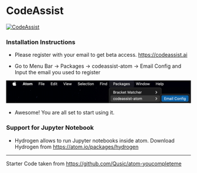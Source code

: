 # CodeAssist

[![CodeAssist](https://avatars3.githubusercontent.com/u/70232318?s=50&u=4d4a4ed21255a64203a45219b002fb963a9a5b9d&v=4)](https://codeassist.ai)

### Installation Instructions

 - Please register with your email to get beta access. https://codeassist.ai

 - Go to Menu Bar &rarr; Packages &rarr; codeassist-atom &rarr; Email Config and Input the email you used to register

  ![Alt text](imgs/email.png)

 - Awesome! You are all set to start using it.


### Support for Jupyter Notebook
 - Hydrogen allows to run Jupyter notebooks inside atom.
   Download Hydrogen from https://atom.io/packages/hydrogen


---
Starter Code taken from https://github.com/Qusic/atom-youcompleteme
